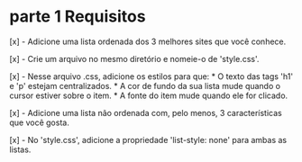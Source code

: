 # parte 1 Requisitos

  [x] - Adicione uma lista ordenada dos 3 melhores sites que você conhece.

  [x] - Crie um arquivo no mesmo diretório e nomeie-o de 'style.css'.

  [x] - Nesse arquivo .css, adicione os estilos para que:
    * O texto das tags 'h1' e 'p' estejam centralizados.
    * A cor de fundo da sua lista mude quando o cursor estiver sobre o item.
    * A fonte do item mude quando ele for clicado.

  [x] - Adicione uma lista não ordenada com, pelo menos, 3 características que você gosta.
  
  [x] - No 'style.css', adicione a propriedade 'list-style: none' para ambas as listas.